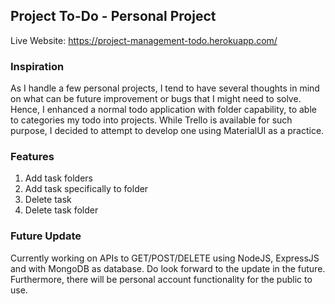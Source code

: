 ## Project To-Do - Personal Project
Live Website: https://project-management-todo.herokuapp.com/

### Inspiration
As I handle a few personal projects, I tend to have several thoughts in mind on what can be future improvement or bugs that I might need to solve. Hence, I enhanced a normal todo application with folder capability, to able to categories my todo into projects. While Trello is available for such purpose, I decided to attempt to develop one using MaterialUI as a practice.


### Features
1. Add task folders
2. Add task specifically to folder
3. Delete task
4. Delete task folder

### Future Update
Currently working on APIs to GET/POST/DELETE using NodeJS, ExpressJS and with MongoDB as database. Do look forward to the update in the future. Furthermore, there will be personal account functionality for the public to use.
